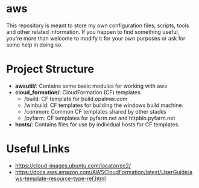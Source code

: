 # aws
This repository is meant to store my own configuration files, scripts, tools
and other related information.  If you happen to find something useful, you're 
more than welcome to modify it for your own purposes or ask for some help in
doing so.

# Project Structure

- **awsutil/**: Contains some basic modules for working with aws
- **cloud_formation/**:  CloudFormation (CF) templates.
    - /build: CF template for build.opalmer.com
    - /winbuild: CF templates for building the windows build machine.
    - /common: Common CF templates shared by other stacks
    - /pyfarm: CF templates for pyfarm.net and httpbin.pyfarm.net
- **hosts/**: Contains files for use by individual hosts for CF templates.

# Useful Links

* https://cloud-images.ubuntu.com/locator/ec2/
* https://docs.aws.amazon.com/AWSCloudFormation/latest/UserGuide/aws-template-resource-type-ref.html
